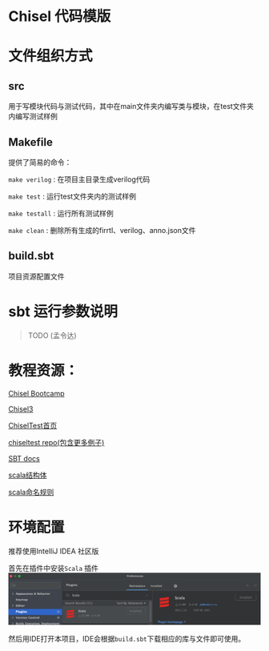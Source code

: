 Chisel 代码模版
=======================
# 文件组织方式
## src

用于写模块代码与测试代码，其中在main文件夹内编写类与模块，在test文件夹内编写测试样例

## Makefile

提供了简易的命令：

`make verilog` : 在项目主目录生成verilog代码

`make test` : 运行test文件夹内的测试样例

`make testall` : 运行所有测试样例

`make clean` : 删除所有生成的firrtl、verilog、anno.json文件

## build.sbt

项目资源配置文件


# sbt 运行参数说明
> TODO (孟令达)

# 教程资源：

[Chisel Bootcamp](https://github.com/freechipsproject/chisel-bootcamp)

[Chisel3](https://www.chisel-lang.org/chisel3/docs/introduction.html)

[ChiselTest首页](https://www.chisel-lang.org/chiseltest/)

[chiseltest repo(包含更多例子)](https://github.com/ucb-bar/chisel-testers2/tree/master/src/test/scala/chiseltest/tests)

[SBT docs](https://www.scala-sbt.org/1.x/docs/Testing.html)

[scala结构体](https://www.scala-sbt.org/1.x/docs/Directories.html)

[scala命名规则](http://docs.scala-lang.org/style/naming-conventions.html)

# 环境配置

推荐使用IntelliJ IDEA 社区版

首先在插件中安装`Scala` 插件
![](scala.png)

然后用IDE打开本项目，IDE会根据`build.sbt`下载相应的库与文件即可使用。
